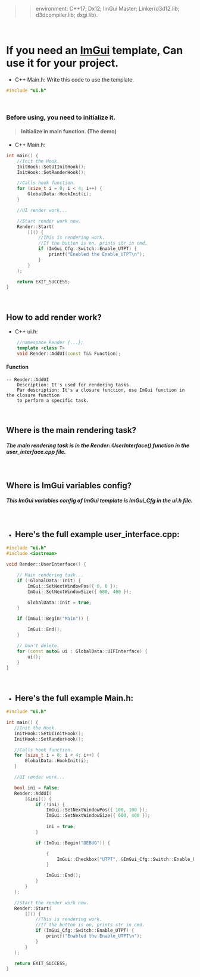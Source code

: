 >> environment: C++17; Dx12; ImGui Master; Linker(d3d12.lib; d3dcompiler.lib; dxgi.lib).

<br>

# If you need an [__ImGui__][GotoImGui] template, Can use it for your project.

[GotoImGui]: https://github.com/ocornut/imgui

- C++ Main.h: Write this code to use the template.
```C++
#include "ui.h"
```

<br>

### Before using, you need to initialize it.
> #### Initialize in main function. (The demo)
- C++ Main.h:
```C++
int main() {
    //Init the Hook.
    InitHook::SetUIInitHook();
    InitHook::SetRanderHook();

    //Calls hook function.
    for (size_t i = 0; i < 4; i++) {
	    GlobalData::HookInit(i);
    }

    //UI render work...

    //Start render work now.
    Render::Start(
        []() {
            //This is rendering work.
            //If the button is on, prints str in cmd.
            if (ImGui_Cfg::Switch::Enable_UTPT) {
            	printf("Enabled the Enable_UTPT\n");
            }
        }
    );

    return EXIT_SUCCESS;
}
```

<br>

## How to add render work?
- C++ ui.h:
```C++
    //namespace Render {...};
    template <class T>
    void Render::AddUI(const T&& Function);
```
#### Function
```
-- Render::AddUI
    Description: It's used for rendering tasks.
    Par description: It's a closure function, use ImGui function in the closure function 
    to perform a specific task.
```

<br>

## Where is the main rendering task?
##### The main rendering task is in the __Render::UserInterface()__ function in the __user_interface.cpp__ file.

<br>

## Where is ImGui variables config?
##### This ImGui variables config of ImGui template is __ImGui_Cfg__ in the ui.h file.

<br>

- ## Here's the full example user_interface.cpp:
```C++
#include "ui.h"
#include <iostream>

void Render::UserInterface() {

	// Main rendering task...
	if (!GlobalData::Init) {
		ImGui::SetNextWindowPos({ 0, 0 });
		ImGui::SetNextWindowSize({ 600, 400 });

		GlobalData::Init = true;
	}

	if (ImGui::Begin("Main")) {

		ImGui::End();
	}

    // Don't delete.
	for (const auto& ui : GlobalData::UIFInterface) {
		ui();
	}
}
```

<br>

- ## Here's the full example Main.h:
 ```C++
#include "ui.h"

int main() {
    //Init the Hook.
    InitHook::SetUIInitHook();
    InitHook::SetRanderHook();

    //Calls hook function.
    for (size_t i = 0; i < 4; i++) {
        GlobalData::HookInit(i);
    }

    //UI render work...

    bool ini = false;
    Render::AddUI(
        [&ini]() {
            if (!ini) {
                ImGui::SetNextWindowPos({ 100, 100 });
                ImGui::SetNextWindowSize({ 600, 400 });
                
                ini = true;
            }

            if (ImGui::Begin("DEBUG")) {

                {
                    ImGui::Checkbox("UTPT", &ImGui_Cfg::Switch::Enable_UTPT);
                }

                ImGui::End();
            }
        }
    );

    //Start the render work now.
    Render::Start(
        []() {
            //This is rendering work.
            //If the button is on, prints str in cmd.
            if (ImGui_Cfg::Switch::Enable_UTPT) {
                printf("Enabled the Enable_UTPT\n");
            }
        }
    );

    return EXIT_SUCCESS;
}
 ```